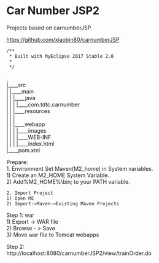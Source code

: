 Car Number JSP2
===============

Projects based on carnumberJSP.
    
https://github.com/xiaobin80/carnumberJSP


	/**
	 * Built with MyEclipse 2017 Stable 2.0
	 *
	 */
	 
.        
|____src        
| |____main        
| | |____java        
| | | |____com.tdtc.carnumber        
| | |____resources        
| | |        
| | |____webapp        
| | | |____images       
| | | |____WEB-INF        
| | | |____index.html        
|____pom.xml        
        

Prepare:    
    1. Environment
    Set Maven(M2_home) in System variables.    
    1) Create an M2_HOME System Variable.    
    2) Add%M2_HOME%\bin; to your PATH variable.    
    
    2. Import Project    
    1) Open ME    
    2) Import->Maven->Existing Maven Projects    

Step 1: war       
    1) Export -> WAR file        
    2) Browse - > Save    
    3) Move war file to Tomcat webapps    
    

Step 2:       
     http://localhost:8080/carnumberJSP2/view/trainOrder.do    
     
